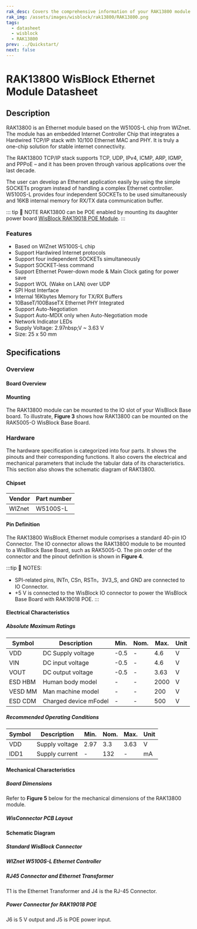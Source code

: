```yaml
---
rak_desc: Covers the comprehensive information of your RAK13800 module to help you use it. This information includes technical specifications, characteristics, and requirements.
rak_img: /assets/images/wisblock/rak13800/RAK13800.png
tags:
  - datasheet
  - wisblock
  - RAK13800
prev: ../Quickstart/
next: false
---
```


# RAK13800 WisBlock Ethernet Module Datasheet

## Description

RAK13800 is an Ethernet module based on the W5100S-L chip from WIZnet. The module has an embedded Internet Controller Chip that integrates a Hardwired TCP/IP stack with 10/100 Ethernet MAC and PHY. It is truly a one-chip solution for stable internet connectivity.

The RAK13800 TCP/IP stack supports TCP, UDP, IPv4, ICMP, ARP, IGMP, and PPPoE – and it has been proven through various applications over the last decade.

The user can develop an Ethernet application easily by using the simple SOCKETs program instead of handling a complex Ethernet controller. W5100S-L provides four independent SOCKETs to be used simultaneously and 16KB internal memory for RX/TX data communication buffer.

::: tip 📝 NOTE
RAK13800 can be POE enabled by mounting its daughter power board [WisBlock RAK19018 POE Module](/Product-Categories/WisBlock/RAK19018/Overview).
:::

### Features

- Based on WIZnet W5100S-L chip
- Support Hardwired Internet protocols
- Support four independent SOCKETs simultaneously
- Support SOCKET-less command
- Support Ethernet Power-down mode & Main Clock gating for power save
- Support WOL (Wake on LAN) over UDP
- SPI Host Interface
- Internal 16Kbytes Memory for TX/RX Buffers
- 10BaseT/100BaseTX Ethernet PHY Integrated
- Support Auto-Negotiation
- Support Auto-MDIX only when Auto-Negotiation mode
- Network Indicator LEDs
- Supply Voltage: 2.97nbsp;V ~ 3.63&nbsp;V
- Size: 25 x 50&nbsp;mm


## Specifications

### Overview

#### Board Overview

<rk-img
  src="/assets/images/wisblock/rak13800/datasheet/rak13800_front_1.svg"
  width="40%"
  caption="RAK13800 top view"
/>

<rk-img
  src="/assets/images/wisblock/rak13800/datasheet/rak13800_back_1.svg"
  width="40%"
  caption="RAK13800 bottom view"
/>

#### Mounting

The RAK13800 module can be mounted to the IO slot of your WisBlock Base board. To illustrate, **Figure 3** shows how RAK13800 can be mounted on the RAK5005-O WisBlock Base Board.

<rk-img
  src="/assets/images/wisblock/rak13800/datasheet/image-20210225140319101.png"
  width="60%"
  caption="RAK13800 mounting mechanism"
/>

### Hardware

The hardware specification is categorized into four parts. It shows the pinouts and their corresponding functions. It also covers the electrical and mechanical parameters that include the tabular data of its characteristics. This section also shows the schematic diagram of RAK13800.

####  Chipset

| Vendor | Part number |
| ------ | ----------- |
| WIZnet | W5100S-L    |

#### Pin Definition

The RAK13800 WisBlock Ethernet module comprises a standard 40-pin IO Connector. The IO connector allows the RAK13800 module to be mounted to a WisBlock Base Board, such as RAK5005-O. The pin order of the connector and the pinout definition is shown in **Figure 4**.

:::tip 📝 NOTES:
- SPI-related pins, INTn, CSn, RSTn，3V3_S, and GND are connected to IO Connector.
- +5&nbsp;V is connected to the WisBlock IO connector to power the WisBlock Base Board with RAK19018 POE.
:::


<rk-img
  src="/assets/images/wisblock/rak13800/datasheet/rak13800_pinouts.svg"
  width="70%"
  caption="RAK13800 pinout"
/>


#### Electrical Characteristics


##### Absolute Maximum Ratings

| **Symbol** | **Description**       | **Min.** | **Nom.** | **Max.** | **Unit** |
| ---------- | --------------------- | -------- | -------- | -------- | -------- |
| VDD        | DC Supply voltage     | -0.5     | -        | 4.6      | V        |
| VIN        | DC input voltage      | -0.5     | -        | 4.6      | V        |
| VOUT       | DC output voltage     | -0.5     | -        | 3.63     | V        |
| ESD HBM    | Human body model      | -        | -        | 2000     | V        |
| VESD MM    | Man machine model     | -        | -        | 200      | V        |
| ESD  CDM   | Charged device mFodel | -        | -        | 500      | V        |

##### Recommended Operating Conditions

| **Symbol** | **Description** | **Min.** | **Nom.** | **Max.** | **Unit** |
| ---------- | --------------- | -------- | -------- | -------- | -------- |
| VDD        | Supply voltage  | 2.97     | 3.3      | 3.63     | V        |
| IDD1       | Supply current  | -        | 132      | -        | mA       |


#### Mechanical Characteristics

##### Board Dimensions

Refer to **Figure 5** below for the mechanical dimensions of the RAK13800 module.

<rk-img
  src="/assets/images/wisblock/rak13800/datasheet/rak13800-dim.png"
  width="80%"
  caption="RAK13800 mechanical dimensions"
/>

##### WisConnector PCB Layout

<rk-img
  src="/assets/images/wisblock/rak13800/datasheet/image-20201228093039748.png"
  width="100%"
  caption="WisConnector PCB footprint and recommendations"
/>

#### Schematic Diagram


##### Standard WisBlock Connector
<rk-img
  src="/assets/images/wisblock/rak13800/datasheet/image-20211116120503808.png"
  width="70%"
  caption="Standard WisBlock connector"
/>


##### WIZnet W5100S-L Ethernet Controller


<rk-img
  src="/assets/images/wisblock/rak13800/datasheet/rak13800-W5100S.png"
  width="100%"
  caption="WIZnet W5100S-L Ethernet controller and mounting holes"
/>


##### RJ45 Connector and Ethernet Transformer

T1 is the Ethernet Transformer and J4 is the RJ-45 Connector.

<rk-img
  src="/assets/images/wisblock/rak13800/datasheet/rak13800-eth-rj.png"
  width="100%"
  caption="RJ45 connector and Ethernet transformer"
/>


##### Power Connector for RAK19018 POE

J6 is 5&nbsp;V output and J5 is POE power input.
<rk-img
  src="/assets/images/wisblock/rak13800/datasheet/image-20211116120716038.png"
  width="70%"
  caption="Power connector for RAK19018"
/>
